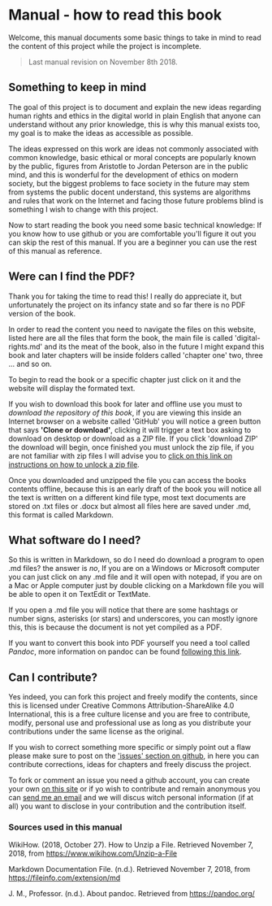 # Manual - how to read this book

Welcome, this manual documents some basic things to take in mind to read the content of this project while the project is incomplete.

> Last manual revision on November 8th 2018.

## Something to keep in mind

The goal of this project is to document and explain the new ideas regarding human rights and ethics in the digital world in plain English that anyone can understand without any prior knowledge, this is why this manual exists too, my goal is to make the ideas as accessible as possible.

The ideas expressed on this work are ideas not commonly associated with common knowledge, basic ethical or moral concepts are popularly known by the public, figures from Aristotle to Jordan Peterson are in the public mind, and this is wonderful for the development of ethics on modern society, but the biggest problems to face society in the future may stem from systems the public docent understand, this systems are algorithms and rules that work on the Internet and facing those future problems blind is something I wish to change with this project.

Now to start reading the book you need some basic technical knowledge: If you know how to use github or you are comfortable you'll figure it out you can skip the rest of this manual. If you are a beginner you can use the rest of this manual as reference.

## Were can I find the PDF?

Thank you for taking the time to read this! I really do appreciate it, but unfortunately the project on its infancy state and so far there is no PDF version of the book.

In order to read the content you need to navigate the files on this website, listed here are all the files that form the book, the main file is called 'digital-rights.md' and its the meat of the book, also in the future I might expand this book and later chapters will be inside folders called 'chapter one' two, three ... and so on.

To begin to read the book or a specific chapter just click on it and the website will display the formated text.

If you wish to download this book for later and offline use you must to _download the repository of this book_, if you are viewing this inside an Internet browser on a website called 'GitHub' you will notice a green button that says **'Clone or download'**, clicking it will trigger a text box asking to download on desktop or download as a ZIP file. If you click 'download ZIP' the download will begin, once finished you must unlock the zip file, if you are not familiar with zip files I will advise you to [click on this link on instructions on how to unlock a zip file](https://www.wikihow.com/Unzip-a-File).

Once you downloaded and unzipped the file you can access the books contents offline, because this is an early draft of the book you will notice all the text is written on a different kind file type, most text documents are stored on .txt files or .docx but almost all files here are saved under .md, this format is called Markdown.

## What software do I need?

So this is written in Markdown, so do I need do download a program to open .md files? the answer is _no_, If you are on a Windows or Microsoft computer you can just click on any .md file and it will open with notepad, if you are on a Mac or Apple computer just by double clicking on a Markdown file you will be able to open it on TextEdit or TextMate.

If you open a .md file you will notice that there are some hashtags or number signs, asterisks (or stars) and underscores, you can mostly ignore this, this is because the document is not yet compiled as a PDF.

If you want to convert this book into PDF yourself you need a tool called _Pandoc_, more information on pandoc can be found [following this link](https://pandoc.org/).

## Can I contribute?

Yes indeed, you can fork this project and freely modify the contents, since this is licensed under Creative Commons Attribution-ShareAlike 4.0 International, this is a free culture license and you are free to contribute, modify, personal use and professional use as long as you  distribute your contributions under the same license as the original.

If you wish to correct something more specific or simply point out a flaw please make sure to post on the ['issues' section on github](https://github.com/alex-esc/digitalrights/issues), in here you can contribute corrections, ideas for chapters and freely discuss the project.

To fork or comment an issue you need a github account, you can create your own [on this site](https://github.com/join?source=header-home) or if yo wish to contribute and remain anonymous you can [send me an email](mailto:alexesc@disroot.org) and we will discus witch personal information (if at all) you want to disclose in your contribution and the contribution itself.


### Sources used in this manual

WikiHow. (2018, October 27). How to Unzip a File. Retrieved November 7, 2018, from https://www.wikihow.com/Unzip-a-File

Markdown Documentation File. (n.d.). Retrieved November 7, 2018, from https://fileinfo.com/extension/md

J. M., Professor. (n.d.). About pandoc. Retrieved from https://pandoc.org/

